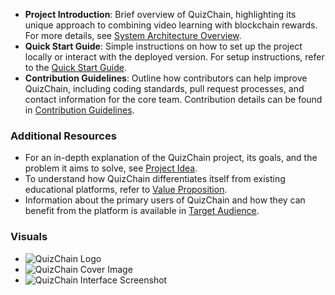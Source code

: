 - **Project Introduction**: Brief overview of QuizChain, highlighting its unique approach to combining video learning with blockchain rewards. For more details, see [System Architecture Overview](architecture.md#system-architecture-overview).
- **Quick Start Guide**: Simple instructions on how to set up the project locally or interact with the deployed version. For setup instructions, refer to the [Quick Start Guide](architecture.md#quick-start-guide).
- **Contribution Guidelines**: Outline how contributors can help improve QuizChain, including coding standards, pull request processes, and contact information for the core team. Contribution details can be found in [Contribution Guidelines](coding.md#contribution-guidelines).

### Additional Resources
- For an in-depth explanation of the QuizChain project, its goals, and the problem it aims to solve, see [Project Idea](concept.md#project-idea).
- To understand how QuizChain differentiates itself from existing educational platforms, refer to [Value Proposition](concept.md#value-proposition).
- Information about the primary users of QuizChain and how they can benefit from the platform is available in [Target Audience](concept.md#target-audience).

### Visuals
- ![QuizChain Logo](img/logo.png)
- ![QuizChain Cover Image](img/cover_image.png)
- ![QuizChain Interface Screenshot](img/interface_screenshot.png)
